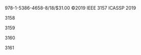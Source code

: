 978-1-5386-4658-8/18/$31.00 ©2019 IEEE                          3157                                                    ICASSP 2019

3158

3159

3160

3161

